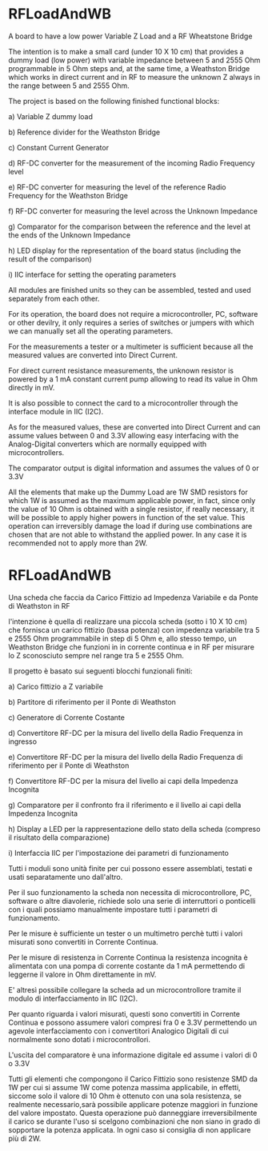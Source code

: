 # RFLoadAndWB
A board to have a low power Variable Z Load and a RF Wheatstone Bridge

The intention is to make a small card (under 10 X 10 cm) that provides a dummy load (low power) with variable impedance between 5 and 2555 Ohm programmable in 5 Ohm steps and, at the same time, a Weathston Bridge which works in direct current and in RF to measure the unknown Z always in the range between 5 and 2555 Ohm.

The project is based on the following finished functional blocks:

a) Variable Z dummy load

b) Reference divider for the Weathston Bridge

c) Constant Current Generator

d) RF-DC converter for the measurement of the incoming Radio Frequency level

e) RF-DC converter for measuring the level of the reference Radio Frequency for the Weathston Bridge

f) RF-DC converter for measuring the level across the Unknown Impedance

g) Comparator for the comparison between the reference and the level at the ends of the Unknown Impedance

h) LED display for the representation of the board status (including the result of the comparison)

i) IIC interface for setting the operating parameters

All modules are finished units so they can be assembled, tested and used separately from each other.

For its operation, the board does not require a microcontroller, PC, software or other devilry, it only requires a series of switches or jumpers with which we can manually set all the operating parameters.

For the measurements a tester or a multimeter is sufficient because all the measured values are converted into Direct Current.

For direct current resistance measurements, the unknown resistor is powered by a 1 mA constant current pump allowing to read its value in Ohm directly in mV.

It is also possible to connect the card to a microcontroller through the interface module in IIC (I2C).

As for the measured values, these are converted into Direct Current and can assume values between 0 and 3.3V allowing easy interfacing with the Analog-Digital converters which are normally equipped with microcontrollers.

The comparator output is digital information and assumes the values of 0 or 3.3V

All the elements that make up the Dummy Load are 1W SMD resistors for which 1W is assumed as the maximum applicable power, in fact, since only the value of 10 Ohm is obtained with a single resistor, if really necessary, it will be possible to apply higher powers in function of the set value. This operation can irreversibly damage the load if during use combinations are chosen that are not able to withstand the applied power. In any case it is recommended not to apply more than 2W.

# RFLoadAndWB
Una scheda che faccia da Carico Fittizio ad Impedenza Variabile e da Ponte di Weathston in RF

l'intenzione è quella di realizzare una piccola scheda (sotto i 10 X 10 cm) che fornisca un carico fittizio (bassa potenza) con impedenza variabile tra 5 e 2555 Ohm programmabile in step di 5 Ohm e, allo stesso tempo, un Weathston Bridge che funzioni in in corrente continua e in RF per misurare lo Z sconosciuto sempre nel range tra 5 e 2555 Ohm.

Il progetto è basato sui seguenti blocchi funzionali finiti:

a) Carico fittizio a Z variabile

b) Partitore di riferimento per il Ponte di Weathston

c) Generatore di Corrente Costante

d) Convertitore RF-DC per la misura del livello della Radio Frequenza in ingresso

e) Convertitore RF-DC per la misura del livello della Radio Frequenza di riferimento per il Ponte di Weathston

f) Convertitore RF-DC per la misura del livello ai capi della Impedenza Incognita

g) Comparatore per il confronto fra il riferimento e il livello ai capi della Impedenza Incognita

h) Display a LED per la rappresentazione dello stato della scheda (compreso il risultato della comparazione)

i) Interfaccia IIC per l'impostazione dei parametri di funzionamento

Tutti i moduli sono unità finite per cui possono essere assemblati, testati e usati separatamente uno dall'altro. 

Per il suo funzionamento la scheda non necessita di microcontrollore, PC, software o altre diavolerie, richiede solo una serie di interruttori o ponticelli con i quali possiamo manualmente impostare tutti i parametri di funzionamento.

Per le misure è sufficiente un tester o un multimetro perchè tutti i valori misurati sono convertiti in Corrente Continua.

Per le misure di resistenza in Corrente Continua la resistenza incognita è alimentata con una pompa di corrente costante da 1 mA permettendo di leggerne il valore in Ohm direttamente in mV.

E' altresì possibile collegare la scheda ad un microcontrollore tramite il modulo di interfacciamento in IIC (I2C).

Per quanto riguarda i valori misurati, questi sono convertiti in Corrente Continua e possono assumere valori compresi fra 0 e 3.3V permettendo un agevole interfacciamento con i convertitori Analogico Digitali di cui normalmente sono dotati i microcontrollori.

L'uscita del comparatore è una informazione digitale ed assume i valori di 0 o 3.3V

Tutti gli elementi che compongono il Carico Fittizio sono resistenze SMD da 1W per cui si assume 1W come potenza massima applicabile, in effetti, siccome solo il valore di 10 Ohm è ottenuto con una sola resistenza, se realmente necessario,sarà possibile applicare potenze maggiori  in funzione del valore impostato. Questa operazione può danneggiare irreversibilmente il carico se durante l'uso si scelgono combinazioni che non siano in grado di sopportare la potenza applicata. In ogni caso si consiglia di non applicare più di 2W.
